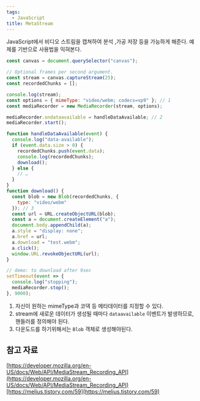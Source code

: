 ```yaml
---
tags:
  - JavaScript
title: MetaStream
---
```


JavaScript에서 비디오 스트림을 캡쳐하여 분석 ,가공 저장 등을 가능하게 해준다. 예제를 기반으로 사용법을 익혀본다.

```jsx
const canvas = document.querySelector("canvas");

// Optional frames per second argument.
const stream = canvas.captureStream(25);
const recordedChunks = [];

console.log(stream);
const options = { mimeType: "video/webm; codecs=vp9" }; // 1
const mediaRecorder = new MediaRecorder(stream, options);

mediaRecorder.ondataavailable = handleDataAvailable; // 2
mediaRecorder.start();

function handleDataAvailable(event) {
  console.log("data-available");
  if (event.data.size > 0) {
    recordedChunks.push(event.data);
    console.log(recordedChunks);
    download();
  } else {
    // …
  }
}
function download() {
  const blob = new Blob(recordedChunks, {
    type: "video/webm"
  }); // 3
  const url = URL.createObjectURL(blob);
  const a = document.createElement("a");
  document.body.appendChild(a);
  a.style = "display: none";
  a.href = url;
  a.download = "test.webm";
  a.click();
  window.URL.revokeObjectURL(url);
}

// demo: to download after 9sec
setTimeout(event => {
  console.log("stopping");
  mediaRecorder.stop();
}, 9000);

```

1. 자신이 원하는 mimeType과 코덱 등 메타데이터를 지정할 수 있다.
2. stream에 새로운 데이터가 생성될 때마다 `dataavailable` 이벤트가 발생하므로, 핸들러를 정의해야 된다.
3. 다운도드를 하기위해서는 `Blob` 객체로 생성해야된다.

## 참고 자료

[https://developer.mozilla.org/en-US/docs/Web/API/MediaStream_Recording_API](https://developer.mozilla.org/en-US/docs/Web/API/MediaStream_Recording_API)[https://melius.tistory.com/59](https://melius.tistory.com/59)
